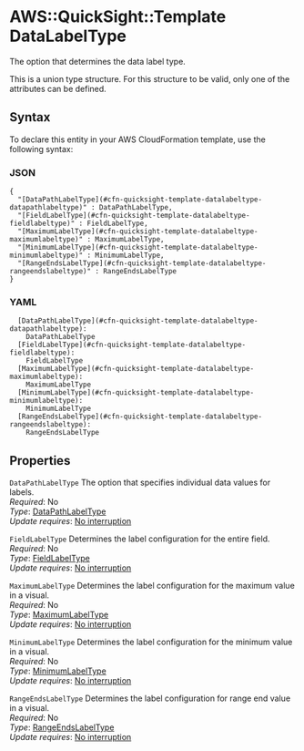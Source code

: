 # AWS::QuickSight::Template DataLabelType<a name="aws-properties-quicksight-template-datalabeltype"></a>

The option that determines the data label type\.

This is a union type structure\. For this structure to be valid, only one of the attributes can be defined\.

## Syntax<a name="aws-properties-quicksight-template-datalabeltype-syntax"></a>

To declare this entity in your AWS CloudFormation template, use the following syntax:

### JSON<a name="aws-properties-quicksight-template-datalabeltype-syntax.json"></a>

```
{
  "[DataPathLabelType](#cfn-quicksight-template-datalabeltype-datapathlabeltype)" : DataPathLabelType,
  "[FieldLabelType](#cfn-quicksight-template-datalabeltype-fieldlabeltype)" : FieldLabelType,
  "[MaximumLabelType](#cfn-quicksight-template-datalabeltype-maximumlabeltype)" : MaximumLabelType,
  "[MinimumLabelType](#cfn-quicksight-template-datalabeltype-minimumlabeltype)" : MinimumLabelType,
  "[RangeEndsLabelType](#cfn-quicksight-template-datalabeltype-rangeendslabeltype)" : RangeEndsLabelType
}
```

### YAML<a name="aws-properties-quicksight-template-datalabeltype-syntax.yaml"></a>

```
  [DataPathLabelType](#cfn-quicksight-template-datalabeltype-datapathlabeltype): 
    DataPathLabelType
  [FieldLabelType](#cfn-quicksight-template-datalabeltype-fieldlabeltype): 
    FieldLabelType
  [MaximumLabelType](#cfn-quicksight-template-datalabeltype-maximumlabeltype): 
    MaximumLabelType
  [MinimumLabelType](#cfn-quicksight-template-datalabeltype-minimumlabeltype): 
    MinimumLabelType
  [RangeEndsLabelType](#cfn-quicksight-template-datalabeltype-rangeendslabeltype): 
    RangeEndsLabelType
```

## Properties<a name="aws-properties-quicksight-template-datalabeltype-properties"></a>

`DataPathLabelType`  <a name="cfn-quicksight-template-datalabeltype-datapathlabeltype"></a>
The option that specifies individual data values for labels\.  
*Required*: No  
*Type*: [DataPathLabelType](aws-properties-quicksight-template-datapathlabeltype.md)  
*Update requires*: [No interruption](https://docs.aws.amazon.com/AWSCloudFormation/latest/UserGuide/using-cfn-updating-stacks-update-behaviors.html#update-no-interrupt)

`FieldLabelType`  <a name="cfn-quicksight-template-datalabeltype-fieldlabeltype"></a>
Determines the label configuration for the entire field\.  
*Required*: No  
*Type*: [FieldLabelType](aws-properties-quicksight-template-fieldlabeltype.md)  
*Update requires*: [No interruption](https://docs.aws.amazon.com/AWSCloudFormation/latest/UserGuide/using-cfn-updating-stacks-update-behaviors.html#update-no-interrupt)

`MaximumLabelType`  <a name="cfn-quicksight-template-datalabeltype-maximumlabeltype"></a>
Determines the label configuration for the maximum value in a visual\.  
*Required*: No  
*Type*: [MaximumLabelType](aws-properties-quicksight-template-maximumlabeltype.md)  
*Update requires*: [No interruption](https://docs.aws.amazon.com/AWSCloudFormation/latest/UserGuide/using-cfn-updating-stacks-update-behaviors.html#update-no-interrupt)

`MinimumLabelType`  <a name="cfn-quicksight-template-datalabeltype-minimumlabeltype"></a>
Determines the label configuration for the minimum value in a visual\.  
*Required*: No  
*Type*: [MinimumLabelType](aws-properties-quicksight-template-minimumlabeltype.md)  
*Update requires*: [No interruption](https://docs.aws.amazon.com/AWSCloudFormation/latest/UserGuide/using-cfn-updating-stacks-update-behaviors.html#update-no-interrupt)

`RangeEndsLabelType`  <a name="cfn-quicksight-template-datalabeltype-rangeendslabeltype"></a>
Determines the label configuration for range end value in a visual\.  
*Required*: No  
*Type*: [RangeEndsLabelType](aws-properties-quicksight-template-rangeendslabeltype.md)  
*Update requires*: [No interruption](https://docs.aws.amazon.com/AWSCloudFormation/latest/UserGuide/using-cfn-updating-stacks-update-behaviors.html#update-no-interrupt)